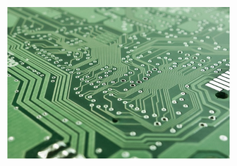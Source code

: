 

![](https://github.com/julieto1/1600-Final-Project/blob/909610d62a06b6d9c693a639aa7fe702f88cd56c/board-453758_640.jpg)
